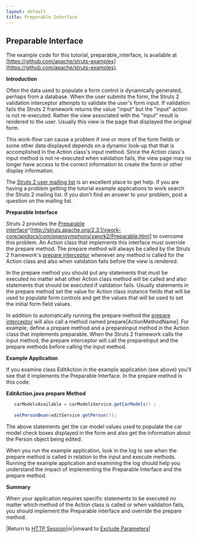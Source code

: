 ```yaml
---
layout: default
title: Preperable Interface
---
```

## Preparable Interface

The example code for this tutorial, preparable_interface, is available at [https://github.com/apache/struts-examples](https://github.com/apache/struts-examples).

__Introduction__

Often the data used to populate a form control is dynamically generated, perhaps from a database. When the user submits the form, the Struts 2 validation interceptor attempts to validate the user's form input. If validation fails the Struts 2 framework returns the value "input" but the "input" action is not re-executed. Rather the view associated with the "input" result is rendered to the user. Usually this view is the page that displayed the original form.

This work-flow can cause a problem if one or more of the form fields or some other data displayed depends on a dynamic look-up that that is accomplished in the Action class's input method. Since the Action class's input method is not re-executed when validation fails, the view page may no longer have access to the correct information to create the form or other display information.

The [Struts 2 user mailing list](http://struts.apache.org/mail.html) is an excellent place to get help. If you are having a problem getting the tutorial example applications to work search the Struts 2 mailing list. If you don't find an answer to your problem, post a question on the mailing list.

__Preparable Interface__

Struts 2 provides the [Preparable interface](http://struts.apache.org/2.3.1/xwork-core/apidocs/com/opensymphony/xwork2/Preparable.html)^[http://struts.apache.org/2.3.1/xwork-core/apidocs/com/opensymphony/xwork2/Preparable.html] to overcome this problem. An Action class that implements this interface must override the prepare method. The prepare method will always be called by the Struts 2 framework's [prepare interceptor](//struts.apache.org/docs/prepare-interceptor.html) whenever any method is called for the Action class and also when validation fails before the view is rendered.

In the prepare method you should put any statements that must be executed no matter what other Action class method will be called and also statements that should be executed if validation fails. Usually statements in the prepare method set the value for Action class instance fields that will be used to populate form controls and get the values that will be used to set the initial form field values.

In addition to automatically running the prepare method the [prepare interceptor](//struts.apache.org/docs/prepare-interceptor.html) will also call a method named prepare[ActionMethodName]. For example, define a prepare method and a prepareInput method in the Action class that implements preparable. When the Struts 2 framework calls the input method, the prepare interceptor will call the prepareInput and the prepare methods before calling the input method.

__Example Application__

If you examine class EditAction in the example application (see above) you'll see that it implements the Preparable Interface. In the prepare method is this code:

**EditAction.java prepare Method**

```java
   carModelsAvailable = carModelsService.getCarModels() ;
		
   setPersonBean(editService.getPerson());
```

The above statements get the car model values used to populate the car model check boxes displayed in the form and also get the information about the Person object being edited.

When you run the example application, look in the log to see when the prepare method is called in relation to the input and execute methods. Running the example application and examining the log should help you understand the impact of implementing the Preparable Interface and the prepare method.

__Summary__

When your application requires specific statements to be executed no matter which method of the Action class is called or when validation fails, you should implement the Preparable interface and override the prepare method.

|Return to [HTTP Session](http-session.html)|or|onward to [Exclude Parameters](exclude-parameters.html)|